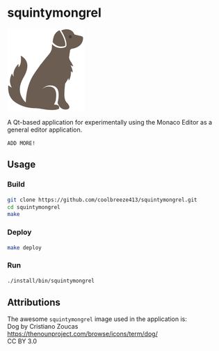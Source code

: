 # squintymongrel

![SquintyMongrel](resources/images/squintymongrel.svg "SquintyMongrel")

A Qt-based application for experimentally using the Monaco Editor as a general editor application.

```
ADD MORE!
```

## Usage

### Build
```bash
git clone https://github.com/coolbreeze413/squintymongrel.git
cd squintymongrel
make
```

### Deploy
```bash
make deploy
```

### Run
```bash
./install/bin/squintymongrel
```

## Attributions

The awesome `squintymongrel` image used in the application is:  
Dog by Cristiano Zoucas  
https://thenounproject.com/browse/icons/term/dog/  
CC BY 3.0  